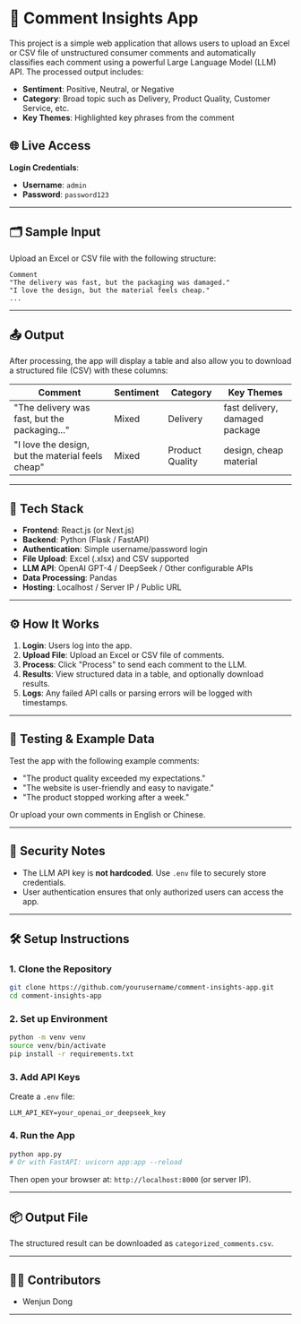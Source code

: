 # 🧠 Comment Insights App

This project is a simple web application that allows users to upload an Excel or CSV file of unstructured consumer comments and automatically classifies each comment using a powerful Large Language Model (LLM) API. The processed output includes:

- **Sentiment**: Positive, Neutral, or Negative  
- **Category**: Broad topic such as Delivery, Product Quality, Customer Service, etc.  
- **Key Themes**: Highlighted key phrases from the comment  

## 🌐 Live Access

**Login Credentials**:  
- **Username**: `admin`  
- **Password**: `password123`  

---

## 🗂 Sample Input

Upload an Excel or CSV file with the following structure:

```csv
Comment
"The delivery was fast, but the packaging was damaged."
"I love the design, but the material feels cheap."
...
```

---

## 📤 Output

After processing, the app will display a table and also allow you to download a structured file (CSV) with these columns:

| Comment                                           | Sentiment | Category         | Key Themes                     |
|---------------------------------------------------|-----------|------------------|--------------------------------|
| "The delivery was fast, but the packaging..."     | Mixed     | Delivery         | fast delivery, damaged package |
| "I love the design, but the material feels cheap" | Mixed     | Product Quality  | design, cheap material         |

---

## 🧰 Tech Stack

- **Frontend**: React.js (or Next.js)  
- **Backend**: Python (Flask / FastAPI)  
- **Authentication**: Simple username/password login  
- **File Upload**: Excel (.xlsx) and CSV supported  
- **LLM API**: OpenAI GPT-4 / DeepSeek / Other configurable APIs  
- **Data Processing**: Pandas  
- **Hosting**: Localhost / Server IP / Public URL  

---

## ⚙️ How It Works

1. **Login**: Users log into the app.
2. **Upload File**: Upload an Excel or CSV file of comments.
3. **Process**: Click "Process" to send each comment to the LLM.
4. **Results**: View structured data in a table, and optionally download results.
5. **Logs**: Any failed API calls or parsing errors will be logged with timestamps.

---

## 🧪 Testing & Example Data

Test the app with the following example comments:

- "The product quality exceeded my expectations."
- "The website is user-friendly and easy to navigate."
- "The product stopped working after a week."

Or upload your own comments in English or Chinese.

---

## 🔐 Security Notes

- The LLM API key is **not hardcoded**. Use `.env` file to securely store credentials.
- User authentication ensures that only authorized users can access the app.

---

## 🛠 Setup Instructions

### 1. Clone the Repository

```bash
git clone https://github.com/yourusername/comment-insights-app.git
cd comment-insights-app
```

### 2. Set up Environment

```bash
python -m venv venv
source venv/bin/activate
pip install -r requirements.txt
```

### 3. Add API Keys

Create a `.env` file:

```env
LLM_API_KEY=your_openai_or_deepseek_key
```

### 4. Run the App

```bash
python app.py
# Or with FastAPI: uvicorn app:app --reload
```

Then open your browser at: `http://localhost:8000` (or server IP).

---

## 📦 Output File

The structured result can be downloaded as `categorized_comments.csv`.

---

## 👩‍💻 Contributors

- Wenjun Dong  

---
